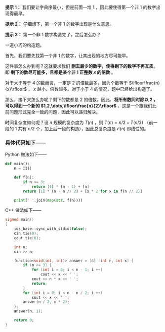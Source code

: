**提示 1：** 我们要让字典序最小，但是前面一堆 $1$ ，因此要使得第一个非 $1$ 的数字出现得最早。

**提示 2：** 仔细想下，第一个非 $1$ 的数字出现是什么意思。

**提示 3：** 第一个非 $1$ 数字构造完了，之后怎么办？

一道小巧的构造题。

首先，我们要先找第一个非 $1$ 的数字，让其出现的地方尽可能早。

这件事怎么办到呢？这就要求我们 **删去最少的数字，使得剩下的数字不再互质**。 即 **剩下的数尽可能多，且都是某个非 $1$ 正整数 $x$ 的倍数** 。

对于大于等于 $4$ 的数而言，一定是 $2$ 的倍数最多，因为个数等于 $\lfloor\frac{n}{x}\rfloor$ ， $x$ 越小，倍数越多。对于小于 $4$ 的情况，题中已经给出构造了。

那么，接下来怎么办呢？剩下的数都是 $2$ 的倍数，因此，**将所有数同时除以 $2$ ，可以得到一个新的 $1,2,\dots,\lfloor\frac{n}{2}\rfloor$** ，这是一个跟我们此前问题形式完全一致的问题，因此可以递归解决。

时间复杂度如何呢？设 $n$ 规模的复杂度为 $T(n)$ ，则 $T(n)=n/2+T(n/2)$ （前一段的 $1$ 共有 $n/2$ 个，加上后一段的构造），因此总复杂度是 $\mathcal{O}(n)$ 即线性的。

### 具体代码如下——

Python 做法如下——

```Python []
def main():
    n = II()

    def f(n):
        if n <= 3:
            return [1] * (n - 1) + [n]
        return [1] * (n - n // 2) + [x * 2 for x in f(n // 2)]

    print(' '.join(map(str, f(n))))
```

C++ 做法如下——

```cpp []
signed main()
{
    ios_base::sync_with_stdio(false);
    cin.tie(0);
    cout.tie(0);

    int n;
    cin >> n;

    function<void(int, int)> answer = [&] (int n, int x) {
        if (n <= 3) {
            for (int i = 0; i < n - 1; i ++)
                cout << x << ' ';
            cout << n * x << ' ';
            return;
        }
        for (int i = 0; i < n - n / 2; i ++)
            cout << x << ' ';
        answer(n / 2, x * 2);
    };
    answer(n, 1);

    return 0;
}
```
